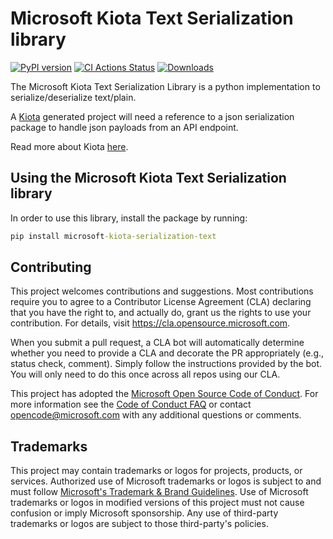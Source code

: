 # Microsoft Kiota Text Serialization library
[![PyPI version](https://badge.fury.io/py/microsoft-kiota-serialization-text.svg)](https://badge.fury.io/py/microsoft-kiota-serialization-text)
[![CI Actions Status](https://github.com/microsoft/kiota-serialization-text-python/actions/workflows/build_publish.yml/badge.svg?branch=main)](https://github.com/microsoft/kiota-serialization-text-python/actions)
[![Downloads](https://pepy.tech/badge/microsoft-kiota-serialization-text)](https://pepy.tech/project/microsoft-kiota-serialization-text)

The Microsoft Kiota Text Serialization Library is a python implementation to serialize/deserialize text/plain.

A [Kiota](https://github.com/microsoft/kiota) generated project will need a reference to a json serialization package to handle json payloads from an API endpoint.

Read more about Kiota [here](https://github.com/microsoft/kiota/blob/main/README.md).

## Using the Microsoft Kiota Text Serialization library

In order to use this library, install the package by running:

```cmd
pip install microsoft-kiota-serialization-text
```

## Contributing

This project welcomes contributions and suggestions.  Most contributions require you to agree to a
Contributor License Agreement (CLA) declaring that you have the right to, and actually do, grant us
the rights to use your contribution. For details, visit https://cla.opensource.microsoft.com.

When you submit a pull request, a CLA bot will automatically determine whether you need to provide
a CLA and decorate the PR appropriately (e.g., status check, comment). Simply follow the instructions
provided by the bot. You will only need to do this once across all repos using our CLA.

This project has adopted the [Microsoft Open Source Code of Conduct](https://opensource.microsoft.com/codeofconduct/).
For more information see the [Code of Conduct FAQ](https://opensource.microsoft.com/codeofconduct/faq/) or
contact [opencode@microsoft.com](mailto:opencode@microsoft.com) with any additional questions or comments.

## Trademarks

This project may contain trademarks or logos for projects, products, or services. Authorized use of Microsoft 
trademarks or logos is subject to and must follow 
[Microsoft's Trademark & Brand Guidelines](https://www.microsoft.com/en-us/legal/intellectualproperty/trademarks/usage/general).
Use of Microsoft trademarks or logos in modified versions of this project must not cause confusion or imply Microsoft sponsorship.
Any use of third-party trademarks or logos are subject to those third-party's policies.

